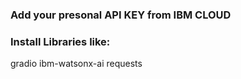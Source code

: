 ### Add your presonal API KEY from IBM CLOUD

### Install Libraries like:
gradio
ibm-watsonx-ai
requests 

